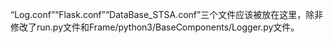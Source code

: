 “Log.conf”“Flask.conf”“DataBase_STSA.conf”三个文件应该被放在这里，除非修改了run.py文件和Frame/python3/BaseComponents/Logger.py文件。

